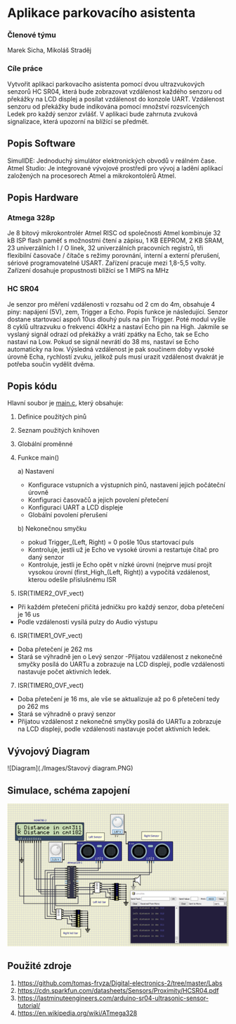 # Aplikace parkovacího asistenta

### Členové týmu

Marek Sicha, Mikoláš Straděj

### Cíle práce

Vytvořit aplikaci parkovacího asistenta pomocí dvou ultrazvukových senzorů HC SR04, která bude zobrazovat vzdálenost každého senzoru od překážky na LCD displej a posílat vzdálenost do konzole UART. Vzdálenost senzoru od překážky bude indikována pomocí množství rozsvícených Ledek pro každý senzor zvlášť. V aplikaci bude zahrnuta zvuková signalizace, která upozorní na blížící se předmět.


## Popis Software

SimulIDE: Jednoduchý simulátor elektronických obvodů v reálném čase.
Atmel Studio: Je integrované vývojové prostředí pro vývoj a ladění aplikací založených na procesorech Atmel a mikrokontolérů Atmel.

## Popis Hardware

### Atmega 328p

Je 8 bitový mikrokontrolér Atmel RISC od společnosti Atmel kombinuje 32 kB ISP flash paměť s možnostmi čtení a zápisu, 1 KB EEPROM, 2 KB SRAM, 23 univerzálních I / O linek, 32 univerzálních pracovních registrů, tři flexibilní časovače / čítače s režimy porovnání, interní a externí přerušení, sériové programovatelné USART. Zařízení pracuje mezi 1,8-5,5 volty. Zařízení dosahuje propustnosti blížící se 1 MIPS na MHz

### HC SR04

Je senzor pro měření vzdálenosti v rozsahu od 2 cm do 4m, obsahuje 4 piny: napájení (5V), zem, Trigger a Echo. Popis funkce je následující. Senzor dostane startovací aspoň 10us dlouhý puls na pin Trigger. Poté modul vyšle 8 cyklů ultrazvuku o frekvenci 40kHz a nastaví Echo pin na High. Jakmile se vyslaný signál odrazí od překážky a vrátí zpátky na Echo, tak se Echo nastaví na Low. Pokud se signál nevrátí do 38 ms, nastaví se Echo automaticky na low. Výsledná vzdálenost je pak  součinem doby vysoké úrovně Echa, rychlostí zvuku, jelikož puls musí urazit vzdálenost dvakrát je potřeba součin vydělit dvěma.

## Popis kódu

Hlavní soubor je [main.c](main.c), který obsahuje:
1.	Definice použitých pinů
2.	Seznam použitých knihoven
3.	Globální proměnné
4.	Funkce main()

	a) Nastavení
	  -	Konfigurace vstupních a výstupních pinů, nastavení jejich počáteční úrovně
	  -	Konfiguraci časovačů a jejich povolení přetečení
	  -	Konfiguraci UART a LCD displeje
	  - Globální povolení přerušení

	b)	Nekonečnou smyčku
	  -	pokud Trigger_(Left, Right) = 0 pošle 10us startovací puls
	  -	Kontroluje, jestli už je Echo ve vysoké úrovni a restartuje čítač pro daný senzor
	  -	Kontroluje, jestli je Echo opět v nízké úrovni (nejprve musí projít vysokou úrovní (first_High_(Left, Right)) a vypočítá vzdálenost, kterou odešle příslušnému ISR

5.	ISR(TIMER2_OVF_vect)
   -	Při každém přetečení přičítá jedničku pro každý senzor, doba přetečení je 16 us
   -	Podle vzdálenosti vysílá pulzy do Audio výstupu

6.	ISR(TIMER1_OVF_vect)
   -	Doba přetečení je 262 ms
   -	Stará se výhradně jen o Levý senzor
 -Přijatou vzdálenost z nekonečné smyčky posílá do UARTu a zobrazuje na LCD displeji, podle vzdálenosti nastavuje počet aktivních ledek.

7.	ISR(TIMER0_OVF_vect)
   -	Doba přetečení je 16 ms, ale vše se aktualizuje až po 6 přetečení tedy po 262 ms
   -	Stará se výhradně o pravý senzor
   -	Přijatou vzdálenost z nekonečné smyčky posílá do UARTu a zobrazuje na LCD displeji, podle vzdálenosti nastavuje počet aktivních ledek.


## Vývojový Diagram

![Diagram](./Images/Stavový diagram.PNG)


## Simulace, schéma zapojení

![Simulace](./Images/Simulace.PNG)


## Použité zdroje

1. https://github.com/tomas-fryza/Digital-electronics-2/tree/master/Labs
2. https://cdn.sparkfun.com/datasheets/Sensors/Proximity/HCSR04.pdf
3. https://lastminuteengineers.com/arduino-sr04-ultrasonic-sensor-tutorial/
4. https://en.wikipedia.org/wiki/ATmega328

